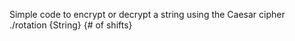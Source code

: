 Simple code to encrypt or decrypt a string using the Caesar cipher
./rotation {String} {# of shifts}
